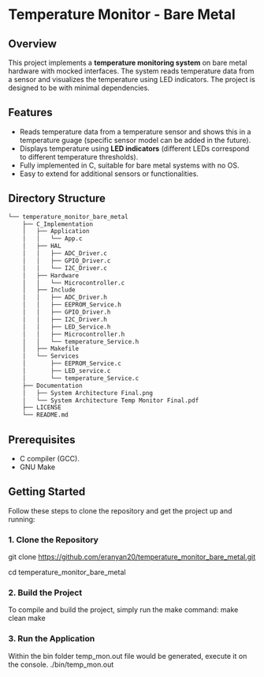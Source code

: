 # Temperature Monitor - Bare Metal

## Overview
This project implements a **temperature monitoring system** on bare metal hardware with mocked interfaces. The system reads temperature data from a sensor and visualizes the temperature using LED indicators. The project is designed to be with minimal dependencies.

## Features
- Reads temperature data from a temperature sensor and shows this in a temperature guage (specific sensor model can be added in the future).
- Displays temperature using **LED indicators** (different LEDs correspond to different temperature thresholds).
- Fully implemented in C, suitable for bare metal systems with no OS.
- Easy to extend for additional sensors or functionalities.

## Directory Structure
```bash
└── temperature_monitor_bare_metal
    ├── C_Implementation
    │   ├── Application
    │   │   └── App.c
    │   ├── HAL
    │   │   ├── ADC_Driver.c
    │   │   ├── GPIO_Driver.c
    │   │   └── I2C_Driver.c
    │   ├── Hardware
    │   │   └── Microcontroller.c
    │   ├── Include
    │   │   ├── ADC_Driver.h
    │   │   ├── EEPROM_Service.h
    │   │   ├── GPIO_Driver.h
    │   │   ├── I2C_Driver.h
    │   │   ├── LED_Service.h
    │   │   ├── Microcontroller.h
    │   │   └── temperature_Service.h
    │   ├── Makefile
    │   └── Services
    │       ├── EEPROM_Service.c
    │       ├── LED_service.c
    │       └── temperature_Service.c
    ├── Documentation
    │   ├── System Architecture Final.png
    │   └── System Architecture Temp Monitor Final.pdf
    ├── LICENSE
    └── README.md

```

## Prerequisites
- C compiler (GCC).
- GNU Make

## Getting Started

Follow these steps to clone the repository and get the project up and running:

### 1. Clone the Repository
git clone https://github.com/eranyan20/temperature_monitor_bare_metal.git

cd temperature_monitor_bare_metal

### 2. Build the Project
To compile and build the project, simply run the make command:
make clean
make

### 3. Run the Application
Within the bin folder temp_mon.out file would be generated, execute it on the console.
./bin/temp_mon.out
